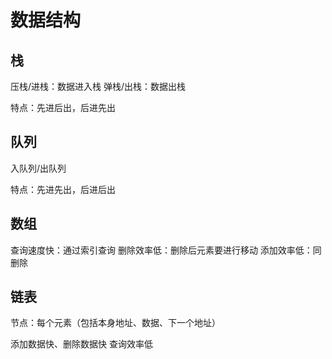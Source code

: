 # 数据结构

## 栈

压栈/进栈：数据进入栈
弹栈/出栈：数据出栈

特点：先进后出，后进先出

## 队列

入队列/出队列

特点：先进先出，后进后出

## 数组

查询速度快：通过索引查询
删除效率低：删除后元素要进行移动
添加效率低：同删除

## 链表

节点：每个元素（包括本身地址、数据、下一个地址）

添加数据快、删除数据快
查询效率低

